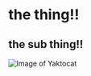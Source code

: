 # the thing!!

## the sub thing!!

![Image of Yaktocat](https://octodex.github.com/images/yaktocat.png "YoctoCat")
